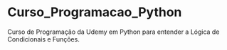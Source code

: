 # Curso_Programacao_Python

Curso de Programação da Udemy em Python para entender a Lógica de Condicionais e Funções.
